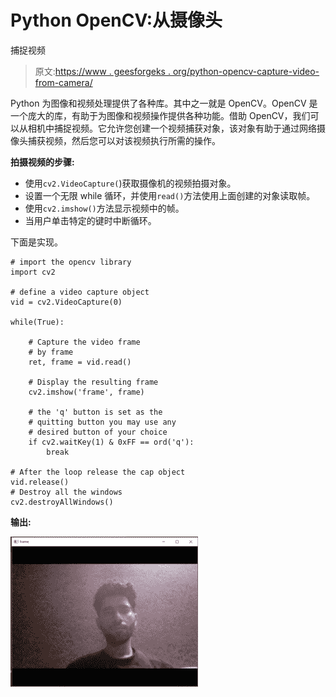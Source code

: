 # Python OpenCV:从摄像头

捕捉视频

> 原文:[https://www . geesforgeks . org/python-opencv-capture-video-from-camera/](https://www.geeksforgeeks.org/python-opencv-capture-video-from-camera/)

Python 为图像和视频处理提供了各种库。其中之一就是 OpenCV。OpenCV 是一个庞大的库，有助于为图像和视频操作提供各种功能。借助 OpenCV，我们可以从相机中捕捉视频。它允许您创建一个视频捕获对象，该对象有助于通过网络摄像头捕获视频，然后您可以对该视频执行所需的操作。

**拍摄视频的步骤:**

*   使用`cv2.VideoCapture(`)获取摄像机的视频拍摄对象。
*   设置一个无限 while 循环，并使用`read()`方法使用上面创建的对象读取帧。
*   使用`cv2.imshow()`方法显示视频中的帧。
*   当用户单击特定的键时中断循环。

下面是实现。

```
# import the opencv library
import cv2

# define a video capture object
vid = cv2.VideoCapture(0)

while(True):

    # Capture the video frame
    # by frame
    ret, frame = vid.read()

    # Display the resulting frame
    cv2.imshow('frame', frame)

    # the 'q' button is set as the
    # quitting button you may use any
    # desired button of your choice
    if cv2.waitKey(1) & 0xFF == ord('q'):
        break

# After the loop release the cap object
vid.release()
# Destroy all the windows
cv2.destroyAllWindows()
```

**输出:**

![](img/3b5baa8db0973816417648628ee97398.png)